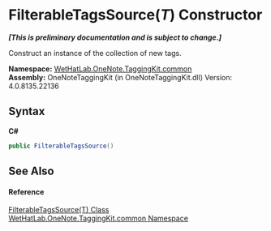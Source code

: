 # FilterableTagsSource(*T*) Constructor 
 _**\[This is preliminary documentation and is subject to change.\]**_

Construct an instance of the collection of new tags.

**Namespace:**&nbsp;<a href="bcdbab9c-63d1-48a4-6937-af53fb8d9a55.md">WetHatLab.OneNote.TaggingKit.common</a><br />**Assembly:**&nbsp;OneNoteTaggingKit (in OneNoteTaggingKit.dll) Version: 4.0.8135.22136

## Syntax

**C#**<br />
``` C#
public FilterableTagsSource()
```


## See Also


#### Reference
<a href="28893a73-9a5f-2c27-973b-3132ca8cebcc.md">FilterableTagsSource(T) Class</a><br /><a href="bcdbab9c-63d1-48a4-6937-af53fb8d9a55.md">WetHatLab.OneNote.TaggingKit.common Namespace</a><br />